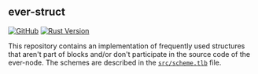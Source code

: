 ## ever-struct

[![GitHub](https://img.shields.io/github/license/everx-labs/ever-struct)](./LICENSE) [![Rust Version](https://img.shields.io/badge/Rust-1.65+-orange.svg)](https://www.rust-lang.org/)

This repository contains an implementation of frequently used structures that aren't part of blocks and/or don't participate in the source code of the ever-node. The schemes are described in the [`src/scheme.tlb`](./src/scheme.tlb) file.
